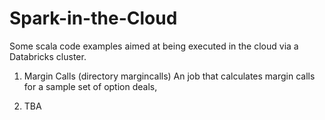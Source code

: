 # Spark-in-the-Cloud
Some scala code examples aimed at being executed in the cloud via a Databricks cluster.

1. Margin Calls (directory margincalls) An job that calculates margin calls for a sample set of option deals,

2. TBA

